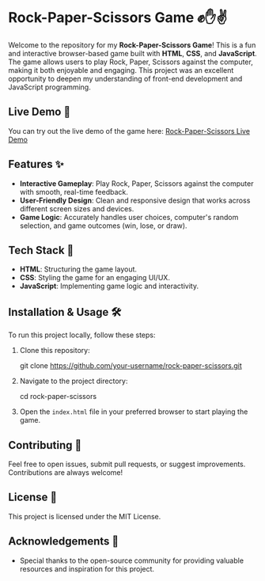 

# Rock-Paper-Scissors Game ✊✋✌️

Welcome to the repository for my **Rock-Paper-Scissors Game**! This is a fun and interactive browser-based game built with **HTML**, **CSS**, and **JavaScript**. The game allows users to play Rock, Paper, Scissors against the computer, making it both enjoyable and engaging. This project was an excellent opportunity to deepen my understanding of front-end development and JavaScript programming.

## Live Demo 🚀
You can try out the live demo of the game here: [Rock-Paper-Scissors Live Demo](https://tajwone17.github.io/Rock-Paper-Scissors-Game/)

## Features ✨
- **Interactive Gameplay**: Play Rock, Paper, Scissors against the computer with smooth, real-time feedback.
- **User-Friendly Design**: Clean and responsive design that works across different screen sizes and devices.
- **Game Logic**: Accurately handles user choices, computer's random selection, and game outcomes (win, lose, or draw).

## Tech Stack 🔧
- **HTML**: Structuring the game layout.
- **CSS**: Styling the game for an engaging UI/UX.
- **JavaScript**: Implementing game logic and interactivity.

## Installation & Usage 🛠️
To run this project locally, follow these steps:

1. Clone this repository:
  
   git clone https://github.com/your-username/rock-paper-scissors.git
 

2. Navigate to the project directory:
 
   cd rock-paper-scissors


3. Open the `index.html` file in your preferred browser to start playing the game.

## Contributing 🤝
Feel free to open issues, submit pull requests, or suggest improvements. Contributions are always welcome!

## License 📄
This project is licensed under the MIT License.

## Acknowledgements 🙏
- Special thanks to the open-source community for providing valuable resources and inspiration for this project.
```
